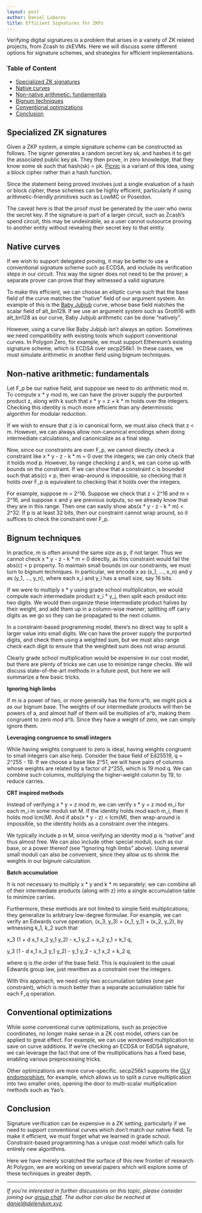 ```yaml
---
layout: post
author: Daniel Lubarov
title: Efficient Signatures for ZKPs
--- 
```


Verifying digital signatures is a problem that arises in a variety of ZK related projects, from Zcash to zkEVMs. Here we will discuss some different options for signature schemes, and strategies for efficient implementations.

### Table of Content

* [Specialized ZK signatures](#specialized-zk-signatures)
* [Native curves](#native-curves)
* [Non-native arithmetic: fundamentals](#non-native-arithmetic:-fundamentals)
* [Bignum techniques](#bignum-techniques)
* [Conventional optimizations](#conventional-optimizations)
* [Conclusion](#conclusion)

## Specialized ZK signatures

Given a ZKP system, a simple signature scheme can be constructed as follows. The signer generates a random secret key sk, and hashes it to get the associated public key pk. They then prove, in zero knowledge, that they know some sk such that hash(sk) = pk. [Picnic](https://microsoft.github.io/Picnic/) is a variant of this idea, using a block cipher rather than a hash function.

Since the statement being proved involves just a single evaluation of a hash or block cipher, these schemes can be highly efficient, particularly if using arithmetic-friendly primitives such as LowMC or Poseidon.

The caveat here is that the proof must be generated by the user who owns the secret key. If the signature is part of a larger circuit, such as Zcash’s spend circuit, this may be undesirable, as a user cannot outsource proving to another entity without revealing their secret key to that entity.


## Native curves

If we wish to support delegated proving, it may be better to use a conventional signature scheme such as ECDSA, and include its verification steps in our circuit. This way the signer does not need to be the prover; a separate prover can prove that they witnessed a valid signature.

To make this efficient, we can choose an elliptic curve such that the base field of the curve matches the “native” field of our argument system. An example of this is the [Baby Jubjub](https://eips.ethereum.org/EIPS/eip-2494) curve, whose base field matches the scalar field of alt_bn128. If we use an argument system such as Groth16 with alt_bn128 as our curve, Baby Jubjub arithmetic can be done “natively”.

However, using a curve like Baby Jubjub isn’t always an option. Sometimes we need compatibility with existing tools which support conventional curves. In Polygon Zero, for example, we must support Ethereum’s existing signature scheme, which is ECDSA over secp256k1. In these cases, we must simulate arithmetic in another field using bignum techniques.


## Non-native arithmetic: fundamentals

Let F_p be our native field, and suppose we need to do arithmetic mod m. To compute x * y mod m, we can have the prover supply the purported product z, along with k such that x * y = z + k * m holds over the integers. Checking this identity is much more efficient than any deterministic algorithm for modular reduction.

If we wish to ensure that z is in canonical form, we must also check that z &lt; m. However, we can always allow non-canonical encodings when doing intermediate calculations, and canonicalize as a final step.

Now, since our constraints are over F_p, we cannot directly check a constraint like x * y - z - k * m = 0 over the integers; we can only check that it holds mod p. However, by range checking z and k, we can come up with bounds on the constraint. If we can show that a constraint c is bounded such that abs(c) &lt; p, then wrap-around is impossible, so checking that it holds over F_p is equivalent to checking that it holds over the integers.

For example, suppose m = 2^16. Suppose we check that z &lt; 2^16 and m &lt; 2^16, and suppose x and y are previous outputs, so we already know that they are in this range. Then one can easily show abs(x * y - z - k * m) &lt; 2^32. If p is at least 32 bits, then our constraint cannot wrap around, so it suffices to check the constraint over F_p.


## Bignum techniques

In practice, m is often around the same size as p, if not larger. Thus we cannot check x * y - z - k * m = 0 directly, as this constraint would fail the abs(c) &lt; p property. To maintain small bounds on our constraints, we must turn to bignum techniques. In particular, we encode x as (x_1, …, x_n) and y as (y_1, …, y_n), where each x_i and y_i has a small size, say 16 bits.

If we were to multiply x * y using grade school multiplication, we would compute each intermediate product x_i * y_j, then split each product into two digits. We would then organize these intermediate product halves by their weight, and add them up in a column-wise manner, splitting off carry digits as we go so they can be propagated to the next column.

In a constraint-based programming model, there’s no direct way to split a larger value into small digits. We can have the prover supply the purported digits, and check them using a weighted sum, but we must also range check each digit to ensure that the weighted sum does not wrap around.

Clearly grade school multiplication would be expensive in our cost model, but there are plenty of tricks we can use to minimize range checks. We will discuss state-of-the-art methods in a future post, but here we will summarize a few basic tricks.

**Ignoring high limbs**

If m is a power of two, or more generally has the form a^b, we might pick a as our bignum base. The weights of our intermediate products will then be powers of a, and almost half of them will be multiples of a^b, making them congruent to zero mod a^b. Since they have a weight of zero, we can simply ignore them.

**Leveraging congruence to small integers**

While having weights congruent to zero is ideal, having weights congruent to small integers can also help. Consider the base field of Ed25519, q = 2^255 - 19. If we choose a base like 2^51, we will have pairs of columns whose weights are related by a factor of 2^255, which is 19 mod q. We can combine such columns, multiplying the higher-weight column by 19, to reduce carries.

**CRT inspired methods**

Instead of verifying x * y = z mod m, we can verify x * y = z mod m_i for each m_i in some moduli set M. If the identity holds mod each m_i, then it holds mod lcm(M). And if abs(x * y - z) &lt; lcm(M), then wrap-around is impossible, so the identity holds as a constraint over the integers.

We typically include p in M, since verifying an identity mod p is “native” and thus almost free. We can also include other special moduli, such as our base, or a power thereof (see “Ignoring high limbs” above). Using several small moduli can also be convenient, since they allow us to shrink the weights in our bignum calculation.

**Batch accumulation**

It is not necessary to multiply x * y and k * m separately; we can combine all of their intermediate products (along with z) into a single accumulation table to minimize carries.

Furthermore, these methods are not limited to simple field multiplications; they generalize to arbitrary low-degree formulae. For example, we can verify an Edwards curve operation, (x_3, y_3) = (x_1, y_1) + (x_2, y_2), by witnessing k_1, k_2 such that

x_3 (1 + d x_1 x_2 y_1 y_2) - x_1 y_2 + x_2 y_1 = k_1 q,

y_3 (1 - d x_1 x_2 y_1 y_2) - y_1 y_2 - x_1 x_2 = k_2 q,

where q is the order of the base field. This is equivalent to the usual Edwards group law, just rewritten as a constraint over the integers.

With this approach, we need only two accumulation tables (one per constraint), which is much better than a separate accumulation table for each F_q operation.


## **Conventional optimizations**

While some conventional curve optimizations, such as projective coordinates, no longer make sense in a ZK cost model, others can be applied to great effect. For example, we can use windowed multiplication to save on curve additions. If we’re checking an ECDSA or EdDSA signature, we can leverage the fact that one of the multiplications has a fixed base, enabling various preprocessing tricks.

Other optimizations are more curve-specific. secp256k1 supports the [GLV endomorphism](https://link.springer.com/chapter/10.1007/3-540-44647-8_11), for example, which allows us to split a curve multiplication into two smaller ones, opening the door to multi-scalar multiplication methods such as Yao’s.


## **Conclusion**

Signature verification can be expensive in a ZK setting, particularly if we need to support conventional curves which don’t match our native field. To make it efficient, we must forget what we learned in grade school. Constraint-based programming has a unique cost model which calls for entirely new algorithms.

Here we have merely scratched the surface of this new frontier of research. At Polygon, we are working on several papers which will explore some of these techniques in greater depth.

__________________________________

_If you’re interested in further discussions on this topic, please consider joining our [group chat](https://t.me/+gucKN1RBchMxMjVh). The author can also be reached at daniel@delendum.xyz._
